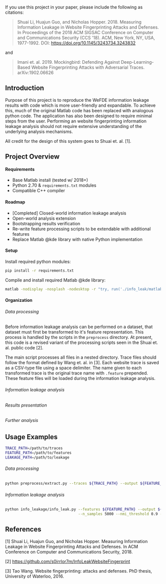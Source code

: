 If you use this project in your paper, please include the following as citations:

> Shuai Li, Huajun Guo, and Nicholas Hopper. 2018. Measuring Information Leakage in Website Fingerprinting Attacks and Defenses. In Proceedings of the 2018 ACM SIGSAC Conference on Computer and Communications Security (CCS '18). ACM, New York, NY, USA, 1977-1992. DOI: https://doi.org/10.1145/3243734.3243832

and

> Imani et. al. 2019. Mockingbird: Defending Against Deep-Learning-Based Website Fingerprinting Attacks with Adversarial Traces. arXiv:1902.06626

## Introduction

Purpose of this project is to reproduce the WeFDE information leakage results with code which is more user-friendly and expandable.
To achieve this, much of the original Matlab code has been replaced with analogous python code.
The application has also been designed to require minimal steps from the user.
Performing an website fingerprinting information leakage analysis should not require extensive understanding of the underlying analysis mechanisms.

All credit for the design of this system goes to Shuai et. al. [1].

## Project Overview

#### Requirements

* Base Matlab install (tested w/ 2018+)
* Python 2.70 & ``requirements.txt`` modules
* Compatible C++ compiler

#### Roadmap

* [Completed] Closed-world information leakage analysis
* Open-world analysis extension
* Bootstrapping results verification
* Re-write feature processing scripts to be extendable with additional features
* Replace Matlab @kde library with native Python implementation

#### Setup
Install required python modules:
```bash
pip install -r requirements.txt
```

Compile and install required Matlab @kde library:
```bash
matlab -nodisplay -nosplash -nodesktop -r "try, run('./info_leak/matlab/@kde/mex/makemex.m'), catch me, fprintf('%s / %s\n',me.identifier,me.message), end, exit"
```
#### Organization

###### Data processing
Before information leakage analysis can be performed on a dataset, that dataset must first be transformed to it's feature representation.
This process is handled by the scripts in the ``preprocess`` directory.
At present, this code is a revised variant of the processing scripts seen in the Shuai et. al. public code [2].

The main script processes all files in a nested directory.
Trace files should follow the format defined by Wang et. al. in [3].
Each website trace is saved as a CSV-type file using a space delimiter.
The name given to each transformed trace is the original trace name with ``.feature`` prepended.
These feature files will be loaded during the information leakage analysis.

###### Information leakage analysis


###### Results presentation
###### Further analysis

## Usage Examples

```bash
TRACE_PATH=/path/to/traces
FEATURE_PATH=/path/to/features
LEAKAGE_PATH=/path/to/leakage
```

###### Data processing

```bash
python preprocess/extract.py --traces ${TRACE_PATH} --output ${FEATURE_PATH}
```

###### Information leakage analysis

```bash
python info_leakage/info_leak.py --features ${FEATURE_PATH} --output ${LEAKAGE_PATH} \
                                 --n_samples 5000 --nmi_threshold 0.9 --topn 100 --n_procs 8
```

## References
[1] Shuai Li, Huajun Guo, and Nicholas Hopper. Measuring Information Leakage in Website Fingerprinting Attacks and Defenses. In ACM Conference on Computer and Communications Security, 2018.

[2] https://github.com/s0irrlor7m/InfoLeakWebsiteFingerprint

[3] Tao Wang. Website fingerprinting: attacks and defenses. PhD thesis, University of Waterloo, 2016.
